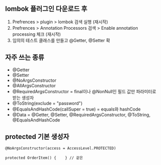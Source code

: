 ## lombok 플러그인 다운로드 후 
1. Prefrences > plugin > lombok 검색 실행 (재시작)
2. Prefrences > Annotation Processors 검색 > Enable annotation processing 체크 (재시작)
3. 임의의 테스트 클래스를 만들고 @Getter, @Setter 확


## 자주 쓰는 종류
- @Getter
- @Setter
- @NoArgsConstructor
- @AllArgsConstructor
- @RequiredArgsConstructor = final이나 @NonNull인 필드 값만 파라미터로 받는 생성자
- @ToString(exclude = "password")
- @EqualsAndHashCode(callSuper = true) =  equals와 hashCode
- @Data = @Getter, @Setter, @RequiredArgsConstructor, @ToString, @EqualsAndHashCode


## protected 기본 생성자
```
@NoArgsConstructor(access = AccessLevel.PROTECTED)

protected OrderItem() {    } // 같은 
```
